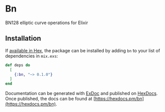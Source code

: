 # Bn

BN128 elliptic curve operations for Elixir

## Installation

If [available in Hex](https://hex.pm/docs/publish), the package can be installed
by adding `bn` to your list of dependencies in `mix.exs`:

```elixir
def deps do
  [
    {:bn, "~> 0.1.0"}
  ]
end
```

Documentation can be generated with [ExDoc](https://github.com/elixir-lang/ex_doc)
and published on [HexDocs](https://hexdocs.pm). Once published, the docs can
be found at [https://hexdocs.pm/bn](https://hexdocs.pm/bn).
